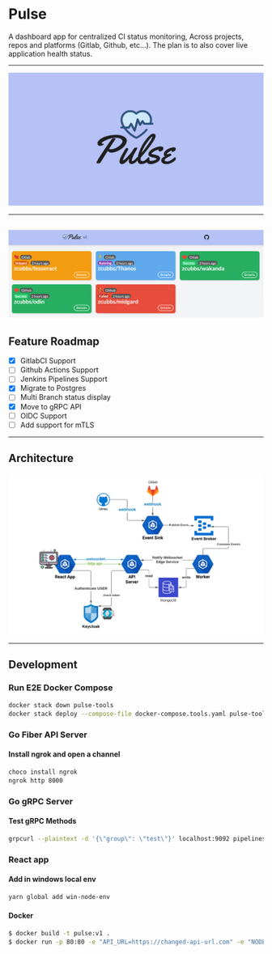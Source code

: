 # Pulse

A dashboard app for centralized CI status monitoring, Across projects, repos and platforms (Gitlab, Github, etc...). 
The plan is to also cover live application health status.

---
![](_assets/pulse.png)

---
![](_assets/demo2.png)
---

## Feature Roadmap

- [x] GitlabCI Support
- [ ] Github Actions Support
- [ ] Jenkins Pipelines Support
- [x] Migrate to Postgres
- [ ] Multi Branch status display
- [x] Move to gRPC API
- [ ] OIDC Support
- [ ] Add support for mTLS

---

## Architecture

![](_assets/arch.png)

---

## Development

### Run E2E Docker Compose

```bash
docker stack down pulse-tools
docker stack deploy --compose-file docker-compose.tools.yaml pulse-tools
```
### Go Fiber API Server
#### Install ngrok and open a channel
```bash
choco install ngrok
ngrok http 8000 
```
### Go gRPC Server
#### Test gRPC Methods
```bash
grpcurl --plaintext -d '{\"group\": \"test\"}' localhost:9092 pipelines.PipelineStatus.GetStatus
```
### React app
#### Add in windows local env
```sh
yarn global add win-node-env
```
#### Docker

```sh
$ docker build -t pulse:v1 .
$ docker run -p 80:80 -e "API_URL=https://changed-api-url.com" -e "NODE_ENV=production" pulse:v1
```
